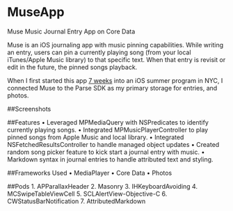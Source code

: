 # MuseApp
Muse Music Journal Entry App on Core Data


Muse is an iOS journaling app with music pinning capabilities. While writing an entry, users can pin a currently playing song (from your local iTunes/Apple Music library) to that specific text. When that entry is revisit or edit in the future, the pinned songs playback.



When I first started this app [7 weeks](http://leojkwan.com/2015/07/26/week-7-8-at-flatiron/) into an iOS summer program in NYC, I connected Muse to the Parse SDK as my primary storage for entries, and photos.


##Screenshots



##Features
	•	Leveraged MPMediaQuery with NSPredicates to identify currently playing songs.
	•	Integrated MPMusicPlayerController to play pinned songs from Apple Music and local library.
	•	Integrated NSFetchedResultsController to handle managed object updates
	•	Created random song picker feature to kick start a journal entry with music.
	•	Markdown syntax in journal entries to handle attributed text and styling.


##Frameworks Used
	•	MediaPlayer
	•	Core Data
	•	Photos

##Pods
	1.	APParallaxHeader
	2.	Masonry
	3.	IHKeyboardAvoiding
	4.	MCSwipeTableViewCell
	5.	SCLAlertView-Objective-C
	6.	CWStatusBarNotification
	7.	AttributedMarkdown


